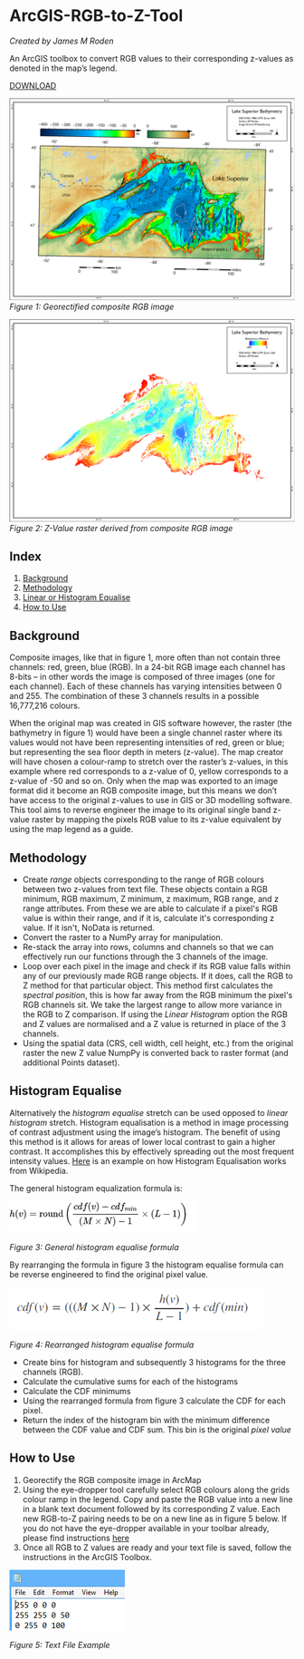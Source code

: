 # ArcGIS-RGB-to-Z-Tool
*Created by James M Roden*

An ArcGIS toolbox to convert RGB values to their corresponding z-values as denoted in the map’s legend.

[DOWNLOAD](http://)

![RGB IMAGE](https://github.com/GISJMR/ArcGIS-RGB-to-Z-Tool/blob/master/RGB-image.png?raw=true)
*Figure 1: Georectified composite RGB image*

![Z IMAGE](https://github.com/GISJMR/ArcGIS-RGB-to-Z-Tool/blob/master/Z-image.png?raw=true9)
*Figure 2: Z-Value raster derived from composite RGB image*

## Index
1. [Background](https://github.com/GISJMR/ArcGIS-RGB-to-Z-Tool/blob/master/README.md#background-1)
2. [Methodology](https://github.com/GISJMR/ArcGIS-RGB-to-Z-Tool/blob/master/README.md#methodology)
3. [Linear or Histogram Equalise](https://github.com/GISJMR/ArcGIS-RGB-to-Z-Tool/blob/master/README.md#histogram-equalise)
4. [How to Use](https://github.com/GISJMR/ArcGIS-RGB-to-Z-Tool/blob/master/README.md#how-to-use)

## Background
Composite images, like that in figure 1, more often than not contain three channels: red, green, blue (RGB). In a 24-bit RGB image each channel has 8-bits – in other words the image is composed of three images (one for each channel). Each of these channels has varying intensities between 0 and 255. The combination of these 3 channels results in a possible 16,777,216 colours. 

When the original map was created in GIS software however, the raster (the bathymetry in figure 1) would have been a single channel raster where its values would not have been representing intensities of red, green or blue; but representing the sea floor depth in meters (z-value). The map creator will have chosen a colour-ramp to stretch over the raster’s z-values, in this example where red corresponds to a z-value of 0, yellow corresponds to a z-value of -50 and so on. Only when the map was exported to an image format did it become an RGB composite image, but this means we don’t have access to the original z-values to use in GIS or 3D modelling software. This tool aims to reverse engineer the image to its original single band z-value raster by mapping the pixels RGB value to its z-value equivalent by using the map legend as a guide. 

## Methodology
* Create *range* objects corresponding to the range of RGB colours between two z-values from text file. These objects contain a RGB minimum, RGB maximum, Z minimum, z maximum, RGB range, and z range attributes. From these we are able to calculate if a pixel's RGB value is within their range, and if it is, calculate it's corresponding z value. If it isn't, NoData is returned.
* Convert the raster to a NumPy array for manipulation.
* Re-stack the array into rows, columns and channels so that we can effectively run our functions through the 3 channels of the image.
* Loop over each pixel in the image and check if its RGB value falls within any of our previously made RGB range objects. If it does, call the RGB to Z method for that particular object. This method first calculates the *spectral position*, this is how far away from the RGB minimum the pixel's RGB channels sit. We take the largest range to allow more variance in the RGB to Z comparison. If using the *Linear Histogram* option the RGB and Z values are normalised and a Z value is returned in place of the 3 channels.
* Using the spatial data (CRS, cell width, cell height, etc.) from the original raster the new Z value NumpPy is converted back to raster format (and additional Points dataset).

## Histogram Equalise
Alternatively the *histogram equalise* stretch can be used opposed to *linear histogram* stretch.
Histogram equalisation is a method in image processing of contrast adjustment using the image’s histogram. The benefit of using this method is it allows for areas of lower local contrast to gain a higher contrast. It accomplishes this by effectively spreading out the most frequent intensity values. [Here](https://en.wikipedia.org/wiki/Histogram_equalization#Examples) is an example on how Histogram Equalisation works from Wikipedia. 

The general histogram equalization formula is:

![Histogram Equalise Formula](https://raw.githubusercontent.com/GISJMR/ArcGIS-RGB-to-Z-Tool/master/histogram-equalise-equation.png)

*Figure 3: General histogram equalise formula*

By rearranging the formula in figure 3 the histogram equalise formula can be reverse engineered to find the original pixel value.

![Rearranged equation](https://github.com/GISJMR/ArcGIS-RGB-to-Z-Tool/blob/master/histogram-equalise-rearranged.png?raw=true)

*Figure 4: Rearranged histogram equalise formula*

* Create bins for histogram and subsequently 3 histograms for the three channels (RGB).
* Calculate the cumulative sums for each of the histograms
* Calculate the CDF minimums
* Using the rearranged formula from figure 3 calculate the CDF for each pixel.
* Return the index of the histogram bin with the minimum difference between the CDF value and CDF sum. This bin is the original *pixel value*

## How to Use
1. Georectify the RGB composite image in ArcMap
2. Using the eye-dropper tool carefully select RGB colours along the grids colour ramp in the legend. Copy and paste the RGB value into a new line in a blank text document followed by its corresponding Z value. Each new RGB-to-Z pairing needs to be on a new line as in figure 5 below. If you do not have the eye-dropper available in your toolbar already, please find instructions [here](http://www.esri.com/esri-news/arcwatch/1214/finding-colors-on-maps-is-easy-using-the-eye-dropper-tool)
3. Once all RGB to Z values are ready and your text file is saved, follow the instructions in the ArcGIS Toolbox.

![Text File](https://github.com/GISJMR/ArcGIS-RGB-to-Z-Tool/blob/master/textfileeg.png?raw=true)

*Figure 5: Text File Example*
